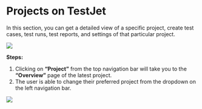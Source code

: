 # Projects on TestJet

In this section, you can get a detailed view of a specific project, create test cases, test runs, test reports, and settings of that particular project.

![](https://s3.amazonaws.com/cdn.freshdesk.com/data/helpdesk/attachments/production/151010752651/original/sUy69yToFx87zC2-PcjluPFyhqfpWLeSdg.png?1675752155)  


**Steps:**

1. Clicking on **“Project”** from the top navigation bar will take you to the **“Overview”** page of the latest project.
2. The user is able to change their preferred project from the dropdown on the left navigation bar.

![](https://s3.amazonaws.com/cdn.freshdesk.com/data/helpdesk/attachments/production/151010752677/original/nqBfFCItSZ6ZmMXfc9J4r2Pvhb7UA23TcQ.png?1675752203)  
 


